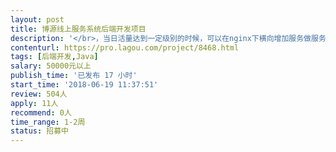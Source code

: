 ```yaml
---                
layout: post       
title: 博源线上服务系统后端开发项目           
description: '</br>，当日活量达到一定级别的时候，可以在nginx下横向增加服务做服务集群。</br>使用阿里云的文件服务oss做静态化的优化。同样oss也可以用来存储图片视频等静态文件。</br>接口使用restful做前后端分离。</br>使用redis做缓存增加服务的吞吐量。</br>持久层使用常见的mysql数据库。表设计和sql的编写符合一般的设计规范。</br>服务器使用阿里云的ecs，降低成本，稳定高效。</br>'     
contenturl: https://pro.lagou.com/project/8468.html      
tags: [后端开发,Java]            
salary: 50000元以上          
publish_time: '已发布 17 小时'         
start_time: '2018-06-19 11:37:51'           
review: 504人                   
apply: 11人                   
recommend: 0人                   
time_range: 1-2周              
status: 招募中                  
---                 
```

